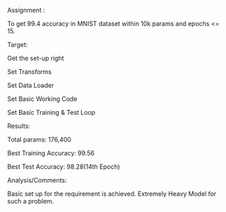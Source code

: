 Assignment :

To get 99.4 accuracy in MNIST dataset within 10k params and epochs <= 15.

Target:

Get the set-up right

Set Transforms

Set Data Loader

Set Basic Working Code

Set Basic Training & Test Loop

Results:

Total params: 176,400

Best Training Accuracy: 99.56

Best Test Accuracy: 98.28(14th Epoch)

Analysis/Comments:

Basic set up for the requirement is achieved. Extremely Heavy Model for such a problem.
